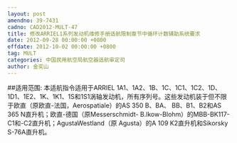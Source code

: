 ```yaml
---
layout: post
amendno: 39-7431
cadno: CAD2012-MULT-47
title: 修改ARRIEL1系列发动机维修手册适航限制章节中循环计数辅助系统要求
date: 2012-09-28 00:00:00 +0800
effdate: 2012-10-02 00:00:00 +0800
tag: MULT
categories: 中国民用航空局航空器适航审定司
author: 金奕山
---
```


##适用范围:
本适航指令适用于ARRIEL 1A1、1A2、1B、1C、1C1、1C2、1D、 1D1、1E2、1K、1K1、1S和1S1涡轴发动机，所有序列号。这些发动机装于但不限于欧直（原欧直-法国，Aerospatiale）的AS 350 B、BA、 BB、B1、B2和AS 365 N直升机；欧直-德国（原Messerschmidt- B.lkow-Blohm）的MBB-BK117-C1和-C2直升机；AgustaWestland（原 Agusta）的A 109 K2直升机和Sikorsky S-76A直升机。

